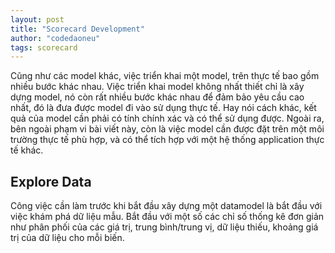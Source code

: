 ```yaml
---
layout: post
title: "Scorecard Development"
author: "codedaoneu"
tags: scorecard
---
```


Cũng như các model khác, việc triển khai một model, trên thực tế bao gồm nhiều bước khác nhau. Việc triển khai model không nhất thiết chỉ là xây dựng model, nó còn rất nhiều bước khác nhau để đảm bảo yêu cầu cao nhất, đó là đưa được model đi vào sử dụng thực tế. Hay nói cách khác, kết quả của model cần phải có tính chính xác và có thể sử dụng được. Ngoài ra, bên ngoài phạm vi bài viết này, còn là việc model cần được đặt trên một môi trường thực tế phù hợp, và có thể tích hợp với một hệ thống application thực tế khác.

## Explore Data

Công việc cần làm trước khi bắt đầu xây dựng một datamodel là bắt đầu với việc khám phá dữ liệu mẫu. Bắt đầu với một số các chỉ số thống kê đơn giản như phân phối của các giá trị, trung bình/trung vị, dữ liệu thiếu, khoảng giá trị của dữ liệu cho mỗi biến. 
